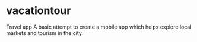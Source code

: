 # vacationtour
Travel app
A basic attempt to create a mobile app which helps explore local markets and tourism in the city.
